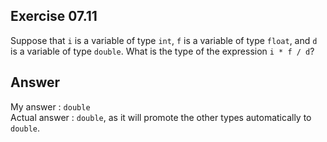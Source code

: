 ## Exercise 07.11
Suppose that ```i``` is a variable of type ```int```, ```f``` is a variable of type ```float```, and ```d``` is a variable of type ```double```. What is the type of the expression ```i * f / d```?

## Answer
My answer : ```double```   
Actual answer : ```double```, as it will promote the other types automatically to ```double```.
